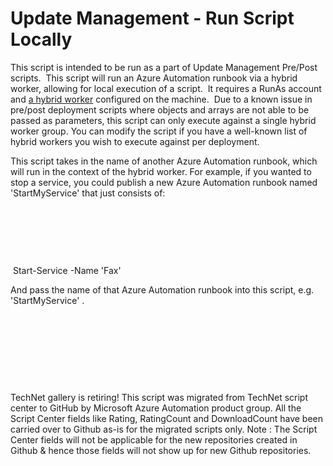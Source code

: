 ﻿Update Management - Run Script Locally
======================================

            

This script is intended to be run as a part of Update Management Pre/Post scripts. 
This script will run an Azure Automation runbook via a hybrid worker, allowing for local execution of a script. 
It requires a RunAs account and [a hybrid worker](https://docs.microsoft.com/en-us/azure/automation/automation-windows-hrw-install#automated-deployment ) configured on the machine.  Due to a known issue in pre/post deployment scripts where objects and arrays are not able to be passed as parameters, this script can only execute against a single hybrid worker group. You can modify
 the script if you have a well-known list of hybrid workers you wish to execute against per deployment. 

This script takes in the name of another Azure Automation runbook, which will run in the context of the hybrid worker. For example, if you wanted to stop a service, you could publish a new Azure Automation runbook named 'StartMyService'
 that just consists of:


 

 

 


 Start-Service -Name 'Fax'


And pass the name of that Azure Automation runbook into this script, e.g. 'StartMyService' . 


 


 

 

 


        
    
TechNet gallery is retiring! This script was migrated from TechNet script center to GitHub by Microsoft Azure Automation product group. All the Script Center fields like Rating, RatingCount and DownloadCount have been carried over to Github as-is for the migrated scripts only. Note : The Script Center fields will not be applicable for the new repositories created in Github & hence those fields will not show up for new Github repositories.
